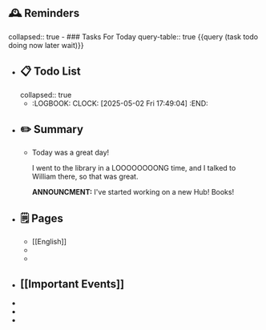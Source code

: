 ## 🕰️ Reminders
collapsed:: true
	- ### Tasks For Today
	  query-table:: true
	  {{query (task todo doing now later wait)}}
- ## 📋 Todo List
  collapsed:: true
	- :LOGBOOK:
	  CLOCK: [2025-05-02 Fri 17:49:04]
	  :END:
- ##  ✏️ Summary
	- Today was a great day!
	  
	  I went to the library in a LOOOOOOOONG time, and I talked to William there, so that was great.
	  
	  **ANNOUNCMENT:** I've started working on a new Hub! Books!
- ## 🗒️ Pages
	- [[English]]
	-
	-
- ## [[Important Events]]
-
-
-
